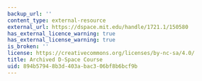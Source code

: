 ```yaml
---
backup_url: ''
content_type: external-resource
external_url: https://dspace.mit.edu/handle/1721.1/150580
has_external_licence_warning: true
has_external_license_warning: true
is_broken: ''
license: https://creativecommons.org/licenses/by-nc-sa/4.0/
title: Archived D-Space Course
uid: 894b5794-8b3d-403a-bac3-06bf8b6bcf9b
---
```

